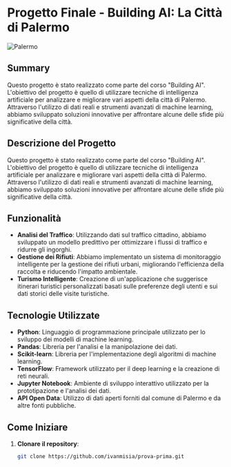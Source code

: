 # Progetto Finale - Building AI: La Città di Palermo

![Palermo](https://www.sicilia.info/wp-content/uploads/sites/91/palermo-hd.jpg)

## Summary

Questo progetto è stato realizzato come parte del corso "Building AI". L'obiettivo del progetto è quello di utilizzare tecniche di intelligenza artificiale per analizzare e migliorare vari aspetti della città di Palermo. Attraverso l'utilizzo di dati reali e strumenti avanzati di machine learning, abbiamo sviluppato soluzioni innovative per affrontare alcune delle sfide più significative della città.

## Descrizione del Progetto

Questo progetto è stato realizzato come parte del corso "Building AI". L'obiettivo del progetto è quello di utilizzare tecniche di intelligenza artificiale per analizzare e migliorare vari aspetti della città di Palermo. Attraverso l'utilizzo di dati reali e strumenti avanzati di machine learning, abbiamo sviluppato soluzioni innovative per affrontare alcune delle sfide più significative della città.

## Funzionalità

- **Analisi del Traffico**: Utilizzando dati sul traffico cittadino, abbiamo sviluppato un modello predittivo per ottimizzare i flussi di traffico e ridurre gli ingorghi.
- **Gestione dei Rifiuti**: Abbiamo implementato un sistema di monitoraggio intelligente per la gestione dei rifiuti urbani, migliorando l'efficienza della raccolta e riducendo l'impatto ambientale.
- **Turismo Intelligente**: Creazione di un'applicazione che suggerisce itinerari turistici personalizzati basati sulle preferenze degli utenti e sui dati storici delle visite turistiche.

## Tecnologie Utilizzate

- **Python**: Linguaggio di programmazione principale utilizzato per lo sviluppo dei modelli di machine learning.
- **Pandas**: Libreria per l'analisi e la manipolazione dei dati.
- **Scikit-learn**: Libreria per l'implementazione degli algoritmi di machine learning.
- **TensorFlow**: Framework utilizzato per il deep learning e la creazione di reti neurali.
- **Jupyter Notebook**: Ambiente di sviluppo interattivo utilizzato per la prototipazione e l'analisi dei dati.
- **API Open Data**: Utilizzo di dati aperti forniti dal comune di Palermo e da altre fonti pubbliche.

## Come Iniziare

1. **Clonare il repository**:
   ```bash
   git clone https://github.com/ivanmisia/prova-prima.git
